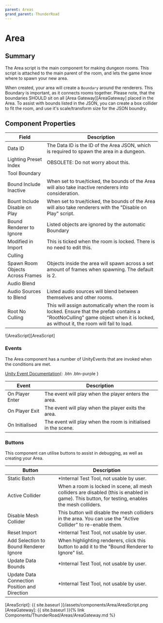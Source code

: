 ```yaml
---
parent: Areas
grand_parent: ThunderRoad
---
```

# Area

## Summary

The Area script is the main component for making dungeon rooms. This script is attached to the main parent of the room, and lets the game know where to spawn your new area.

When created, your area will create a `Boundary` around the renderers. This Boundary is important, as it connects rooms together. Please note, that the boundaries SHOULD sit on all [Area Gateway][AreaGateway] placed in the Area. To assist with bounds listed in the JSON, you can create a box collider to fit the room, and use it's scale/transform size for the JSON boundry.

## Component Properties

| Field | Description |
| --- | --- |
| Data ID | The Data ID is the ID of the Area JSON, which is required to spawn the area in a dungeon. |
| Lighting Preset Index | OBSOLETE: Do not worry about this. |
| Tool Boundary |  |
| Bound Include Inactive | When set to true/ticked, the bounds of the Area will also take inactive renderers into consideration. |
| Bount Include Disable on Play | When set to true/ticked, the bounds of the Area will also take renderers with the "Disable on Play" script. |
| Bound Renderer to Ignore | Listed objects are ignored by the automatic Boundary |
| Modified in Import | This is ticked when the room is locked. There is no need to edit this. |
| Culling |  |
| Spawn Room Objects Across Frames | Objects inside the area will spawn across a set amount of frames when spawning. The default is 2. |
| Audio Blend |  |
| Audio Sources to Blend | Listed audio sources will blend between themselves and other rooms. |
| Root No Culling | This will assign automatically when the room is locked. Ensure that the prefab contains a "RootNoCulling" game object when it is locked, as without it, the room will fail to load. |

![AreaScript][AreaScript]

### Events

The Area component has a number of UnityEvents that are invoked when the conditions are met.

[Unity Event Documentation](https://docs.unity3d.com/Manual/UnityEvents.html){: .btn .btn-purple }

| Event  | Description |
| --- | --- |
| On Player Enter | The event will play when the player enters the area. |
| On Player Exit  | The event will play when the player exits the area. |
| On Initialised  | The event will play when the room is initialised in the scene. |

### Buttons

This component can utilise buttons to assist in debugging, as well as creating your Area.

| Button  | Description |
| --- | --- |
| Static Batch  | *Internal Test Tool, not usable by user. |
| Active Collider   | When a room is locked in scene, all mesh colliders are disabled (this is enabled in game). This button, for testing, enables the mesh colliders. |
| Disable Mesh Collider | This button will disable the mesh colliders in the area. You can use the "Active Collider" to re-enable them. |
| Reset Import  |  *Internal Test Tool, not usable by user. |
| Add Selection to Bound Renderer Ignore  | When highlighting renderers, click this button to add it to the "Bound Renderer to Ignore" list. |
| Update Data Bounds | *Internal Test Tool, not usable by user. |
| Update Data Connection Position and Direction | *Internal Test Tool, not usable by user. |

[AreaScript]: {{ site.baseurl }}/assets/components/Area/AreaScript.png
[AreaGateway]: {{ site.baseurl }}{% link Components/ThunderRoad/Areas/AreaGateway.md %}